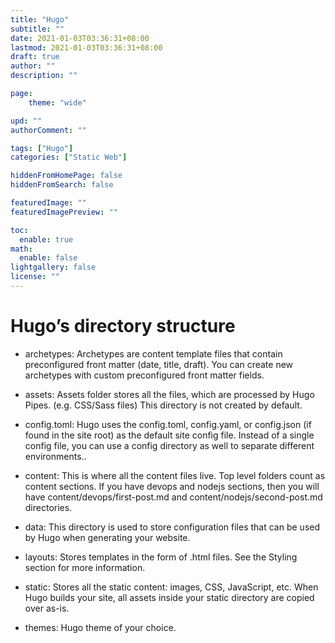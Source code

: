 ```yaml
---
title: "Hugo"
subtitle: ""
date: 2021-01-03T03:36:31+08:00
lastmod: 2021-01-03T03:36:31+08:00
draft: true
author: ""
description: ""

page:
    theme: "wide"

upd: ""
authorComment: ""

tags: ["Hugo"]
categories: ["Static Web"]

hiddenFromHomePage: false
hiddenFromSearch: false

featuredImage: ""
featuredImagePreview: ""

toc:
  enable: true
math:
  enable: false
lightgallery: false
license: ""
---
```


# Hugo’s directory structure

* archetypes: Archetypes are content template files that contain preconfigured front matter (date, title, draft). You can create new archetypes with custom preconfigured front matter fields.
  
* assets: Assets folder stores all the files, which are processed by Hugo Pipes. (e.g. CSS/Sass files) This directory is not created by default.
  
* config.toml: Hugo uses the config.toml, config.yaml, or config.json (if found in the site root) as the default site config file. Instead of a single config file, you can use a config directory as well to separate different environments..
  
* content: This is where all the content files live. Top level folders count as content sections. If you have devops and nodejs sections, then you will have content/devops/first-post.md and content/nodejs/second-post.md directories.
  
* data: This directory is used to store configuration files that can be used by Hugo when generating your website.
  
* layouts: Stores templates in the form of .html files. See the Styling section for more information.

* static: Stores all the static content: images, CSS, JavaScript, etc. When Hugo builds your site, all assets inside your static directory are copied over as-is.

* themes: Hugo theme of your choice.



